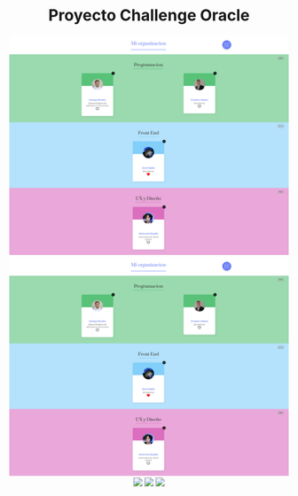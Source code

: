 <div align="center">
<h1>Proyecto Challenge Oracle</h1>
<img src="https://github.com/ZeroRyper/org/blob/master/src/componets/img/Screenshot_ORG.png?raw=true">
</div>
<div align="center">
    <img src="https://github.com/ZeroRyper/org/blob/master/src/componets/img/Screenshot_ORG.png?raw=true"/>
    <img src="https://img.shields.io/badge/HTML-EC6231?logo=html5&logoColor=FFFFFF&style=for-the-badge" />
    <img src="https://img.shields.io/badge/CSS-01A3D8?logo=css3&logoColor=FFFFFF&style=for-the-badge" />
    <img src="https://img.shields.io/badge/SASS-CD6799?logo=sass&logoColor=FFFFFF&style=for-the-badge" />
</div>
